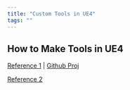 ```yaml
---
title: "Custom Tools in UE4"
tags: ""
---
```


## How to Make Tools in UE4

[Reference 1](https://lxjk.github.io/2019/10/01/How-to-Make-Tools-in-U-E.html) | 
[Github Proj](https://github.com/lxjk/ToolExample)

[Reference 2](https://blog.fearcat.in/a?ID=01450-8f8ad73e-03fa-4399-b916-700c22771e6d)
